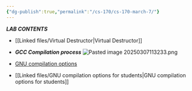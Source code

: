 ```yaml
---
{"dg-publish":true,"permalink":"/cs-170/cs-170-march-7/"}
---
```


***LAB CONTENTS***

- [[Linked files/Virtual Destructor\|Virtual Destructor]] 

- ***GCC Compilation process***
![Pasted image 20250307113233.png](/img/user/Pasted%20image%2020250307113233.png)

- [GNU compilation options](https://gcc.gnu.org/onlinedocs/gcc-3.2.2/gcc/Overall-Options.html#Overall%20Options)


- [[Linked files/GNU compilation options for students\|GNU compilation options for students]] 